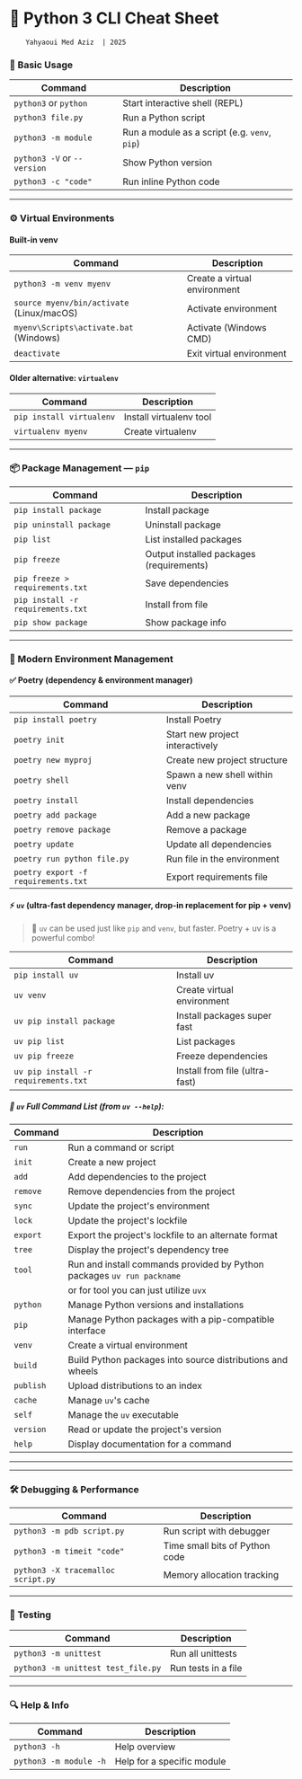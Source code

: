 # 🐍 Python 3 CLI Cheat Sheet
```
    Yahyaoui Med Aziz  | 2025   
```
### 📌 Basic Usage

| Command                     | Description                                   |
| --------------------------- | --------------------------------------------- |
| `python3` or `python`       | Start interactive shell (REPL)                |
| `python3 file.py`           | Run a Python script                           |
| `python3 -m module`         | Run a module as a script (e.g. `venv`, `pip`) |
| `python3 -V` or `--version` | Show Python version                           |
| `python3 -c "code"`         | Run inline Python code                        |

---

### ⚙️ Virtual Environments

#### Built-in venv

| Command                                   | Description                  |
| ----------------------------------------- | ---------------------------- |
| `python3 -m venv myenv`                   | Create a virtual environment |
| `source myenv/bin/activate` (Linux/macOS) | Activate environment         |
| `myenv\Scripts\activate.bat` (Windows)    | Activate (Windows CMD)       |
| `deactivate`                              | Exit virtual environment     |

#### Older alternative: `virtualenv`

| Command                  | Description             |
| ------------------------ | ----------------------- |
| `pip install virtualenv` | Install virtualenv tool |
| `virtualenv myenv`       | Create virtualenv       |

---

### 📦 Package Management — `pip`

| Command                           | Description                              |
| --------------------------------- | ---------------------------------------- |
| `pip install package`             | Install package                          |
| `pip uninstall package`           | Uninstall package                        |
| `pip list`                        | List installed packages                  |
| `pip freeze`                      | Output installed packages (requirements) |
| `pip freeze > requirements.txt`   | Save dependencies                        |
| `pip install -r requirements.txt` | Install from file                        |
| `pip show package`                | Show package info                        |

---

### 🚀 Modern Environment Management

#### ✅ Poetry (dependency & environment manager)

| Command                             | Description                     |
| ----------------------------------- | ------------------------------- |
| `pip install poetry`                | Install Poetry                  |
| `poetry init`                       | Start new project interactively |
| `poetry new myproj`                 | Create new project structure    |
| `poetry shell`                      | Spawn a new shell within venv   |
| `poetry install`                    | Install dependencies            |
| `poetry add package`                | Add a new package               |
| `poetry remove package`             | Remove a package                |
| `poetry update`                     | Update all dependencies         |
| `poetry run python file.py`         | Run file in the environment     |
| `poetry export -f requirements.txt` | Export requirements file        |

#### ⚡ `uv` (ultra-fast dependency manager, drop-in replacement for pip + venv)
> 📝 `uv` can be used just like `pip` and `venv`, but faster. Poetry + uv is a powerful combo!

| Command                               | Description                    |
|---------------------------------------| ------------------------------ |
| `pip install uv`                      | Install uv                     |
| `uv venv`                             | Create virtual environment     |
| `uv pip install package`              | Install packages super fast    |
| `uv pip list`                         | List packages                  |
| `uv pip freeze`                       | Freeze dependencies            |
| `uv pip install -r requirements.txt`  | Install from file (ultra-fast) |

##### 📜 `uv` Full Command List (from `uv --help`):

| Command   | Description                                                             |
|-----------|-------------------------------------------------------------------------|
| `run`     | Run a command or script                                                 |
| `init`    | Create a new project                                                    |
| `add`     | Add dependencies to the project                                         |
| `remove`  | Remove dependencies from the project                                    |
| `sync`    | Update the project's environment                                        |
| `lock`    | Update the project's lockfile                                           |
| `export`  | Export the project's lockfile to an alternate format                    |
| `tree`    | Display the project's dependency tree                                   |
| `tool`    | Run and install commands provided by Python packages `uv run packname`  |
|           | or for tool you can just utilize `uvx`                                  |
| `python`  | Manage Python versions and installations                                |
| `pip`     | Manage Python packages with a pip-compatible interface                  |
| `venv`    | Create a virtual environment                                            |
| `build`   | Build Python packages into source distributions and wheels              |
| `publish` | Upload distributions to an index                                        |
| `cache`   | Manage `uv`'s cache                                                     |
| `self`    | Manage the `uv` executable                                              |
| `version` | Read or update the project's version                                    |
| `help`    | Display documentation for a command                                     |

---

---

### 🛠️ Debugging & Performance

| Command                            | Description                    |
| ---------------------------------- | ------------------------------ |
| `python3 -m pdb script.py`         | Run script with debugger       |
| `python3 -m timeit "code"`         | Time small bits of Python code |
| `python3 -X tracemalloc script.py` | Memory allocation tracking     |

---

### 🧪 Testing

| Command                            | Description         |
| ---------------------------------- | ------------------- |
| `python3 -m unittest`              | Run all unittests   |
| `python3 -m unittest test_file.py` | Run tests in a file |

---

### 🔍 Help & Info

| Command                | Description                |
| ---------------------- | -------------------------- |
| `python3 -h`           | Help overview              |
| `python3 -m module -h` | Help for a specific module |


